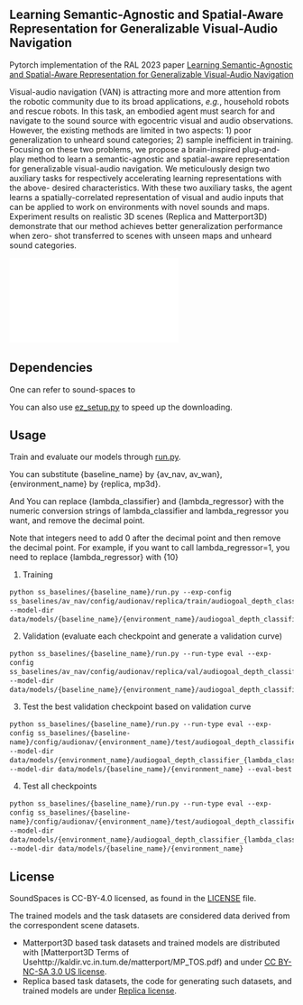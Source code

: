 Learning Semantic-Agnostic and Spatial-Aware Representation for Generalizable Visual-Audio Navigation
--------------------------------------------------------------------------------

Pytorch implementation of the RAL 2023 paper [Learning Semantic-Agnostic and Spatial-Aware Representation for Generalizable Visual-Audio Navigation](http://arxiv.org/abs/2304.10773)



Visual-audio navigation (VAN) is attracting more and more attention from the robotic community due to its broad applications, *e.g.*, household robots and rescue robots. In this task, an embodied agent must search for and navigate to the sound source with egocentric visual and audio observations. However, the existing methods are limited in two aspects: 1) poor generalization to unheard sound categories; 2) sample inefficient in training. Focusing on these two problems, we propose a brain-inspired plug-and-play method to learn a semantic-agnostic and spatial-aware representation for generalizable visual-audio navigation. We meticulously design two auxiliary tasks for respectively accelerating learning representations with the above- desired characteristics. With these two auxiliary tasks, the agent learns a spatially-correlated representation of visual and audio inputs that can be applied to work on environments with novel sounds and maps. Experiment results on realistic 3D scenes (Replica and Matterport3D) demonstrate that our method achieves better generalization performance when zero- shot transferred to scenes with unseen maps and unheard sound categories.



![Network16.pdf](./assets/Network16.pdf)



## Dependencies

One can refer to sound-spaces to

You can also use [ez_setup.py](./ez_setup.py) to speed up the downloading.

## Usage
Train and evaluate our models through [run.py](./run.py).

You can substitute {baseline_name} by {av_nav, av_wan}, {environment_name} by {replica, mp3d}.

And You can replace {lambda_classifier} and {lambda_regressor} with the numeric conversion strings of lambda_classifier and lambda_regressor you want, and remove the decimal point.

Note that integers need to add 0 after the decimal point and then remove the decimal point. For example, if you want to call lambda_regressor=1, you need to replace {lambda_regressor} with {10}

1. Training
```
python ss_baselines/{baseline_name}/run.py --exp-config ss_baselines/av_nav/config/audionav/replica/train/audiogoal_depth_classifier_{lambda_classifier}_reg_{lambda_regressor}.yaml --model-dir data/models/{baseline_name}/{environment_name}/audiogoal_depth_classifier_{lambda_classifier}_reg_{lambda_regressor}
```
2. Validation (evaluate each checkpoint and generate a validation curve)
```
python ss_baselines/{baseline_name}/run.py --run-type eval --exp-config ss_baselines/av_nav/config/audionav/replica/val/audiogoal_depth_classifier_{lambda_classifier}_reg_{lambda_regressor}.yaml --model-dir data/models/{baseline_name}/{environment_name}/audiogoal_depth_classifier_{lambda_classifier}_reg_{lambda_regressor}
```
3. Test the best validation checkpoint based on validation curve
```
python ss_baselines/{baseline_name}/run.py --run-type eval --exp-config ss_baselines/{baseline-name}/config/audionav/{environment_name}/test/audiogoal_depth_classifier_{lambda_classifier}_reg_{lambda_regressor}.yaml --model-dir data/models/{environment_name}/audiogoal_depth_classifier_{lambda_classifier}_reg_{lambda_regressor} --model-dir data/models/{baseline_name}/{environment_name} --eval-best
```
4. Test all checkpoints

```
python ss_baselines/{baseline_name}/run.py --run-type eval --exp-config ss_baselines/{baseline-name}/config/audionav/{environment_name}/test/audiogoal_depth_classifier_{lambda_classifier}_reg_{lambda_regressor}.yaml --model-dir data/models/{environment_name}/audiogoal_depth_classifier_{lambda_classifier}_reg_{lambda_regressor} --model-dir data/models/{baseline_name}/{environment_name}
```

## License
SoundSpaces is CC-BY-4.0 licensed, as found in the [LICENSE](LICENSE) file.

The trained models and the task datasets are considered data derived from the correspondent scene datasets.
- Matterport3D based task datasets and trained models are distributed with [Matterport3D Terms of Usehttp://kaldir.vc.in.tum.de/matterport/MP_TOS.pdf) and under [CC BY-NC-SA 3.0 US license](https://creativecommons.org/licenses/by-nc-sa/3.0/us/).
- Replica based task datasets, the code for generating such datasets, and trained models are under [Replica license](https://github.com/facebookresearch/Replica-Dataset/blob/master/LICENSE).

